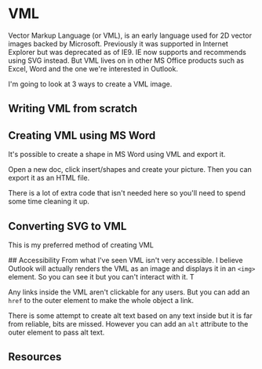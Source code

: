 # VML
Vector Markup Language (or VML), is an early language used for 2D vector images backed by Microsoft. Previously it was supported in Internet Explorer but was deprecated as of IE9. IE now supports and recommends using SVG instead.  But VML lives on in other MS Office products such as Excel, Word and the one we're interested in Outlook.

I'm going to look at 3 ways to create a VML image.

## Writing VML from scratch


## Creating VML using MS Word
It's possible to create a shape in MS Word using VML and export it.

Open a new doc, click insert/shapes and create your picture.  Then you can export it as an HTML file.

There is a lot of extra code that isn't needed here so you'll need to spend some time cleaning it up.

## Converting SVG to VML
This is my preferred method of creating VML

## Accessibility
From what I've seen VML isn't very accessible.  I believe Outlook will actually renders the VML as an image and displays it in an `<img>` element. So you can see it but you can't interact with it. T

Any links inside the VML aren't clickable for any users. But you can add an `href` to the outer element to make the whole object a link.

There is some attempt to create alt text based on any text inside but it is far from reliable, bits are missed.  However you can add an `alt` attribute to the outer element to pass alt text. 



## Resources
